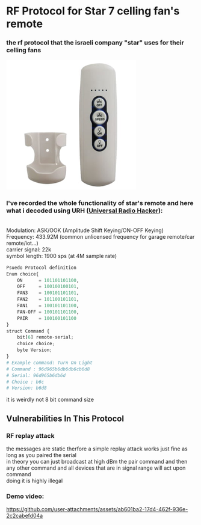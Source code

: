 # RF Protocol for Star 7 celling fan's remote
### the rf protocol that the israeli company "star" uses for their celling fans
![](./images/remote.jpg "star remote control")


### I've recorded the whole functionality of star's remote and here what i decoded using URH ([Universal Radio Hacker](https://github.com/jopohl/urh)):
<br>
Modulation: ASK/OOK (Amplitude Shift Keying/ON-OFF Keying)
<br>
Frequency: 433.92M (common unlicensed frequency for garage remote/car remote/iot...)
<br>
carrier signal: 22k
<br>
symbol length: 1900 sps (at 4M sample rate)
<br>

``` py
Psuedo Protocol definition
Enum choice{
    ON      = 101101101100,
    OFF     = 100100100101,
    FAN3    = 100101101101,
    FAN2    = 101100101101,
    FAN1    = 100101101100,
    FAN-OFF = 100101101100,
    PAIR    = 100100101100
}
struct Command {
    bit[6] remote-serial;
    choice choice;
    byte Version;
}
# Example command: Turn On Light
# Command : 96d965b6db6db6cb6d8
# Serial: 96d965b6db6d
# Choice : b6c
# Version: b6d8
```
it is weirdly not 8 bit command size
<br>
## Vulnerabilities In This Protocol
### RF replay attack
the messages are static therfore a simple replay attack works just fine as long as you paired the serial
<br>
in theory you can just broadcast at high dBm the pair command and then <br>
any other command and all devices that are in signal range will act upon command<br>
doing it is highly illegal

### Demo video:
https://github.com/user-attachments/assets/ab601ba2-17d4-462f-936e-2c2cabefd04a

